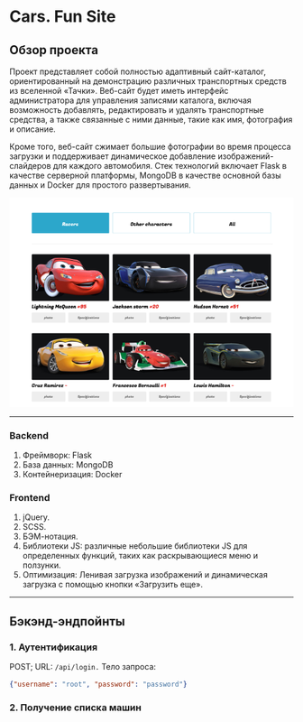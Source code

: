 # Cars. Fun Site

## Обзор проекта
Проект представляет собой полностью адаптивный сайт-каталог, ориентированный на демонстрацию различных транспортных средств из вселенной «Тачки». Веб-сайт будет иметь интерфейс администратора для управления записями каталога, включая возможность добавлять, редактировать и удалять транспортные средства, а также связанные с ними данные, такие как имя, фотография и описание. 

Кроме того, веб-сайт сжимает большие фотографии во время процесса загрузки и поддерживает динамическое добавление изображений-слайдеров для каждого автомобиля. Стек технологий включает Flask в качестве серверной платформы, MongoDB в качестве основной базы данных и Docker для простого развертывания.

![Alt text](image-1.png)

---

### Backend
1. Фреймворк: Flask
2. База данных: MongoDB 
3. Контейнеризация: Docker

### Frontend
1. jQuery.
2. SCSS.
3. БЭМ-нотация.
4. Библиотеки JS: различные небольшие библиотеки JS для определенных функций, таких как раскрывающиеся меню и ползунки.
5. Оптимизация: Ленивая загрузка изображений и динамическая загрузка с помощью кнопки «Загрузить еще».

---

## Бэкэнд-эндпойнты

### 1. Аутентификация

POST; URL: `/api/login.`
Тело запроса:
```json
{"username": "root", "password": "password"}
```

### 2. Получение списка машин
